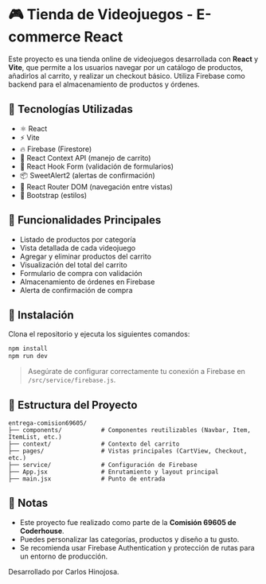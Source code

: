 # 🎮 Tienda de Videojuegos - E-commerce React

Este proyecto es una tienda online de videojuegos desarrollada con **React** y **Vite**, que permite a los usuarios navegar por un catálogo de productos, añadirlos al carrito, y realizar un checkout básico. Utiliza Firebase como backend para el almacenamiento de productos y órdenes.

## 🚀 Tecnologías Utilizadas

- ⚛️ React
- ⚡ Vite
- 🔥 Firebase (Firestore)
- 🛒 React Context API (manejo de carrito)
- 🧪 React Hook Form (validación de formularios)
- 📦 SweetAlert2 (alertas de confirmación)
- 🔄 React Router DOM (navegación entre vistas)
- 💅 Bootstrap (estilos)

## 🧰 Funcionalidades Principales

- Listado de productos por categoría
- Vista detallada de cada videojuego
- Agregar y eliminar productos del carrito
- Visualización del total del carrito
- Formulario de compra con validación
- Almacenamiento de órdenes en Firebase
- Alerta de confirmación de compra

## 🔧 Instalación

Clona el repositorio y ejecuta los siguientes comandos:

```bash
npm install
npm run dev
```

> Asegúrate de configurar correctamente tu conexión a Firebase en `/src/service/firebase.js`.

## 📁 Estructura del Proyecto

```
entrega-comision69605/
├── components/           # Componentes reutilizables (Navbar, Item, ItemList, etc.)
├── context/              # Contexto del carrito
├── pages/                # Vistas principales (CartView, Checkout, etc.)
├── service/              # Configuración de Firebase
├── App.jsx               # Enrutamiento y layout principal
├── main.jsx              # Punto de entrada
```

## 📝 Notas

- Este proyecto fue realizado como parte de la **Comisión 69605 de Coderhouse**.
- Puedes personalizar las categorías, productos y diseño a tu gusto.
- Se recomienda usar Firebase Authentication y protección de rutas para un entorno de producción.


Desarrollado por Carlos Hinojosa.
